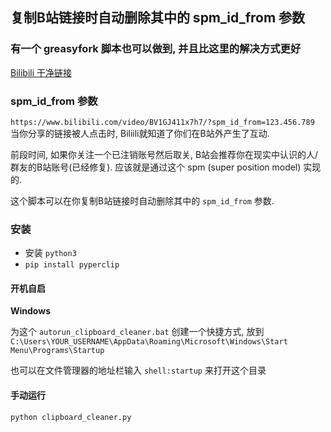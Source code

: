 ## 复制B站链接时自动删除其中的 spm_id_from 参数


### 有一个 greasyfork 脚本也可以做到, 并且比这里的解决方式更好
[Bilibili 干净链接](https://greasyfork.org/zh-CN/scripts/393995-bilibili-%E5%B9%B2%E5%87%80%E9%93%BE%E6%8E%A5)


### spm_id_from 参数

`https://www.bilibili.com/video/BV1GJ411x7h7/?spm_id_from=123.456.789` 
当你分享的链接被人点击时, Biliili就知道了你们在B站外产生了互动. 

前段时间, 如果你关注一个已注销账号然后取关, B站会推荐你在现实中认识的人/群友的B站账号(已经修复). 应该就是通过这个 spm (super position model) 实现的. 

这个脚本可以在你复制B站链接时自动删除其中的 `spm_id_from` 参数.

### 安装

-   安装 `python3`
-   `pip install pyperclip`

#### 开机自启
**Windows**

为这个 `autorun_clipboard_cleaner.bat` 创建一个快捷方式, 放到 `C:\Users\YOUR_USERNAME\AppData\Roaming\Microsoft\Windows\Start Menu\Programs\Startup` 

也可以在文件管理器的地址栏输入 `shell:startup` 来打开这个目录

#### 手动运行

```bash
python clipboard_cleaner.py
```